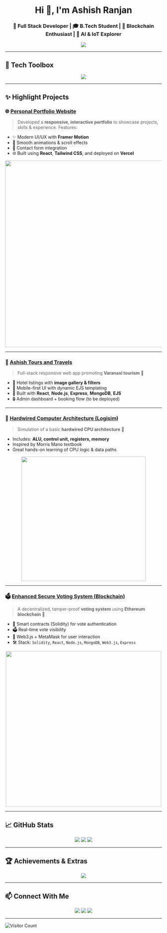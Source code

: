 <h1 align="center">Hi 👋, I'm Ashish Ranjan</h1>
<h3 align="center">🚀 Full Stack Developer | 🎓 B.Tech Student | 🔐 Blockchain Enthusiast | 🧠 AI & IoT Explorer</h3>

<p align="center">
  <img src="https://readme-typing-svg.herokuapp.com?font=Fira+Code&size=24&duration=4000&pause=1000&center=true&vCenter=true&color=00F7FF&width=435&lines=Full+Stack+Web+Developer;IoT+%2B+AI+Project+Builder;React+%7C+Node+%7C+Flask+%7C+Solidity" />
</p>

---

## 🧰 Tech Toolbox
<p align="center">
  <img src="https://skillicons.dev/icons?i=react,tailwind,framer,solidity,nodejs,express,mongodb,python,opencv,flask,logisim,vite,vercel,web3js,ejs,vscode,github,git" />
</p>

---

## ✨ Highlight Projects

### 🌐 [**Personal Portfolio Website**](https://my-portfolio-ashish.vercel.app/)
> Developed a **responsive, interactive portfolio** to showcase projects, skills & experience. Features:
- ✨ Modern UI/UX with **Framer Motion**
- 💼 Smooth animations & scroll effects
- 📩 Contact form integration
- 🌐 Built using **React**, **Tailwind CSS**, and deployed on **Vercel**

<p align="center">
  <img src="https://raw.githubusercontent.com/ashishranjan/assets/main/portfolio-demo.gif" width="600"/>
</p>

---

### 🛫 [**Ashish Tours and Travels**](#)
> Full-stack responsive web app promoting **Varanasi tourism** 🌆  
- 🏨 Hotel listings with **image gallery & filters**
- 📱 Mobile-first UI with dynamic EJS templating
- 🧠 Built with **React**, **Node.js**, **Express**, **MongoDB**, **EJS**
- 🔒 Admin dashboard + booking flow (to be deployed)

---

### 🧠 [**Hardwired Computer Architecture (Logisim)**](#)
> Simulation of a basic **hardwired CPU architecture** 🔧  
- Includes: **ALU, control unit, registers, memory**  
- Inspired by Morris Mano textbook  
- Great hands-on learning of CPU logic & data paths  
<p align="center">
  <img src="https://raw.githubusercontent.com/ashishranjan/assets/main/logisim-cpu.gif" width="400"/>
</p>

---

### 🗳️ [**Enhanced Secure Voting System (Blockchain)**](#)
> A decentralized, tamper-proof **voting system** using **Ethereum blockchain** 🔐  
- 🧾 Smart contracts (Solidity) for vote authentication  
- 🗳️ Real-time vote visibility  
- 🔗 Web3.js + MetaMask for user interaction  
- 🛠️ Stack: `Solidity`, `React`, `Node.js`, `MongoDB`, `Web3.js`, `Express`

<p align="center">
  <img src="https://raw.githubusercontent.com/ashishranjan/assets/main/voting-blockchain.gif" width="500"/>
</p>

---

## 📈 GitHub Stats
<p align="center">
  <img src="https://github-readme-stats.vercel.app/api?username=ashishranjan&show_icons=true&theme=radical" />
  <img src="https://github-readme-streak-stats.herokuapp.com/?user=ashishranjan&theme=dark" />
  <img src="https://github-readme-stats.vercel.app/api/top-langs/?username=ashishranjan&layout=compact&theme=dark" />
</p>

---

## 🏆 Achievements & Extras
<p align="center">
  <img src="https://github-profile-trophy.vercel.app/?username=ashishranjan&theme=darkhub&no-bg=true&margin-w=15" />
</p>

---

## 📫 Connect With Me

<p align="center">
  <a href="https://www.linkedin.com/in/ashish-ranjan-104365312/"><img src="https://img.shields.io/badge/LinkedIn-blue?logo=linkedin&style=for-the-badge" /></a>
  <a href="mailto:ranjanashish8739@gmail.com"><img src="https://img.shields.io/badge/Gmail-red?logo=gmail&style=for-the-badge" /></a>
  <a href="https://twitter.com/YOUR-HANDLE"><img src="https://img.shields.io/badge/Twitter-1DA1F2?logo=twitter&style=for-the-badge" /></a>
</p>

---

![Visitor Count](https://komarev.com/ghpvc/?username=ashishranjan&color=green)
